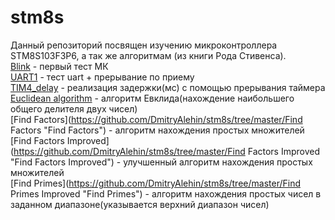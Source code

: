 # stm8s
Данный репозиторий посвящен изучению микроконтроллера STM8S103F3P6, а так же алгоритмам (из книги Рода Стивенса).  
[Blink](https://github.com/DmitryAlehin/stm8s/tree/master/blink "Blink") - первый тест МК  
[UART1](https://github.com/DmitryAlehin/stm8s/tree/master/uart "UART1")  - тест uart + прерывание по приему  
[TIM4_delay](https://github.com/DmitryAlehin/stm8s/tree/master/TIM4_delay "TIM4_delay") - реализация задержки(мс) с помощью прерывания таймера  
[Euclidean algorithm](https://github.com/DmitryAlehin/stm8s/tree/master/Euclidean%20algorithm "Euclidean algorithm") - алгоритм Евклида(нахождение наибольшего общего делителя двух чисел)  
[Find Factors](https://github.com/DmitryAlehin/stm8s/tree/master/Find Factors "Find Factors") - алгоритм нахождения простых множителей  
[Find Factors Improved](https://github.com/DmitryAlehin/stm8s/tree/master/Find Factors Improved "Find Factors Improved") - улучшенный алгоритм нахождения простых множителей  
[Find Primes](https://github.com/DmitryAlehin/stm8s/tree/master/Find Primes Improved "Find Primes") - алгоритм нахождения простых чисел в заданном диапазоне(указывается верхний диапазон чисел)

